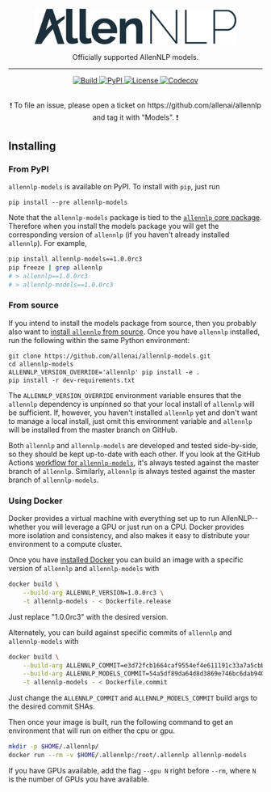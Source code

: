 <div align="center">
    <br>
    <img src="https://raw.githubusercontent.com/allenai/allennlp/master/docs/img/allennlp-logo-dark.png" width="400"/>
    <p>
    Officially supported AllenNLP models.
    </p>
    <hr/>
</div>
<p align="center">
    <a href="https://github.com/allenai/allennlp-models/actions">
        <img alt="Build" src="https://github.com/allenai/allennlp-models/workflows/CI/badge.svg?event=push&branch=master">
    </a>
    <a href="https://pypi.org/project/allennlp-models/">
        <img alt="PyPI" src="https://img.shields.io/pypi/v/allennlp-models">
    </a>
    <a href="https://github.com/allenai/allennlp-models/blob/master/LICENSE">
        <img alt="License" src="https://img.shields.io/github/license/allenai/allennlp-models.svg?color=blue&cachedrop">
    </a>
    <a href="https://codecov.io/gh/allenai/allennlp">
        <img alt="Codecov" src="https://codecov.io/gh/allenai/allennlp/branch/master/graph/badge.svg">
    </a>
</p>
<br/>

<div align="center">
❗️ To file an issue, please open a ticket on https://github.com/allenai/allennlp and tag it with "Models". ❗️
</div>

## Installing

### From PyPI

`allennlp-models` is available on PyPI. To install with `pip`, just run

```
pip install --pre allennlp-models
```

Note that the `allennlp-models` package is tied to the [`allennlp` core package](https://pypi.org/projects/allennlp-models). Therefore when you install the models package you will get the corresponding version of `allennlp` (if you haven't already installed `allennlp`). For example,

```bash
pip install allennlp-models==1.0.0rc3
pip freeze | grep allennlp
# > allennlp==1.0.0rc3
# > allennlp-models==1.0.0rc3
```

### From source

If you intend to install the models package from source, then you probably also want to [install `allennlp` from source](https://github.com/allenai/allennlp#installing-from-source).
Once you have `allennlp` installed, run the following within the same Python environment:

```
git clone https://github.com/allenai/allennlp-models.git
cd allennlp-models
ALLENNLP_VERSION_OVERRIDE='allennlp' pip install -e .
pip install -r dev-requirements.txt
```

The `ALLENNLP_VERSION_OVERRIDE` environment variable ensures that the `allennlp` dependency is unpinned so that your local install of `allennlp` will be sufficient. If, however, you haven't installed `allennlp` yet and don't want to manage a local install, just omit this environment variable and `allennlp` will be installed from the master branch on GitHub.

Both `allennlp` and `allennlp-models` are developed and tested side-by-side, so they should be kept up-to-date with each other. If you look at the GitHub Actions [workflow for `allennlp-models`](https://github.com/allenai/allennlp-models/actions), it's always tested against the master branch of `allennlp`. Similarly, `allennlp` is always tested against the master branch of `allennlp-models`.

### Using Docker

Docker provides a virtual machine with everything set up to run AllenNLP--
whether you will leverage a GPU or just run on a CPU.  Docker provides more
isolation and consistency, and also makes it easy to distribute your
environment to a compute cluster.

Once you have [installed Docker](https://docs.docker.com/engine/installation/)
you can build an image with a specific version of `allennlp` and `allennlp-models` with

   ```bash
   docker build \
       --build-arg ALLENNLP_VERSION=1.0.0rc3 \
       -t allennlp-models - < Dockerfile.release
   ```

Just replace "1.0.0rc3" with the desired version.

Alternately, you can build against specific commits of `allennlp` and `allennlp-models` with

   ```bash
   docker build \
       --build-arg ALLENNLP_COMMIT=e3d72fcb1664caf9554ef4e611191c33a7a5cbbd \
       --build-arg ALLENNLP_MODELS_COMMIT=54a5df89da64d8d3869e746bc6dab940552dbfc4 \
       -t allennlp-models - < Dockerfile.commit
   ```

Just change the `ALLENNLP_COMMIT` and `ALLENNLP_MODELS_COMMIT` build args to the desired commit SHAs.

Then once your image is built, run the following command to get an environment that will run on either the cpu or gpu.

   ```bash
   mkdir -p $HOME/.allennlp/
   docker run --rm -v $HOME/.allennlp:/root/.allennlp allennlp-models
   ```

If you have GPUs available, add the flag `--gpu N` right before `--rm`, where `N` is the number of GPUs you have available.
